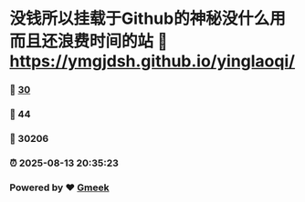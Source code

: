 # 没钱所以挂载于Github的神秘没什么用而且还浪费时间的站 :link: https://ymgjdsh.github.io/yinglaoqi/ 
### :page_facing_up: [30](https://ymgjdsh.github.io/yinglaoqi//tag.html) 
### :speech_balloon: 44 
### :hibiscus: 30206 
### :alarm_clock: 2025-08-13 20:35:23 
### Powered by :heart: [Gmeek](https://github.com/Meekdai/Gmeek)
